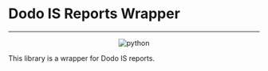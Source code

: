 # Dodo IS Reports Wrapper

---

<p align="center">
<img src="https://img.shields.io/badge/python-3.11-brightgreen" alt="python">
</p>

This library is a wrapper for Dodo IS reports.
